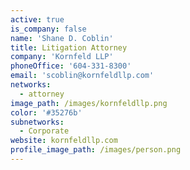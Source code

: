 ```yaml
---
active: true
is_company: false
name: 'Shane D. Coblin'
title: Litigation Attorney
company: 'Kornfeld LLP'
phoneOffice: '604-331-8300'
email: 'scoblin@kornfeldllp.com'
networks:
  - attorney
image_path: /images/kornfeldllp.png
color: '#35276b'
subnetworks:
  - Corporate
website: kornfeldllp.com
profile_image_path: /images/person.png
---
```

